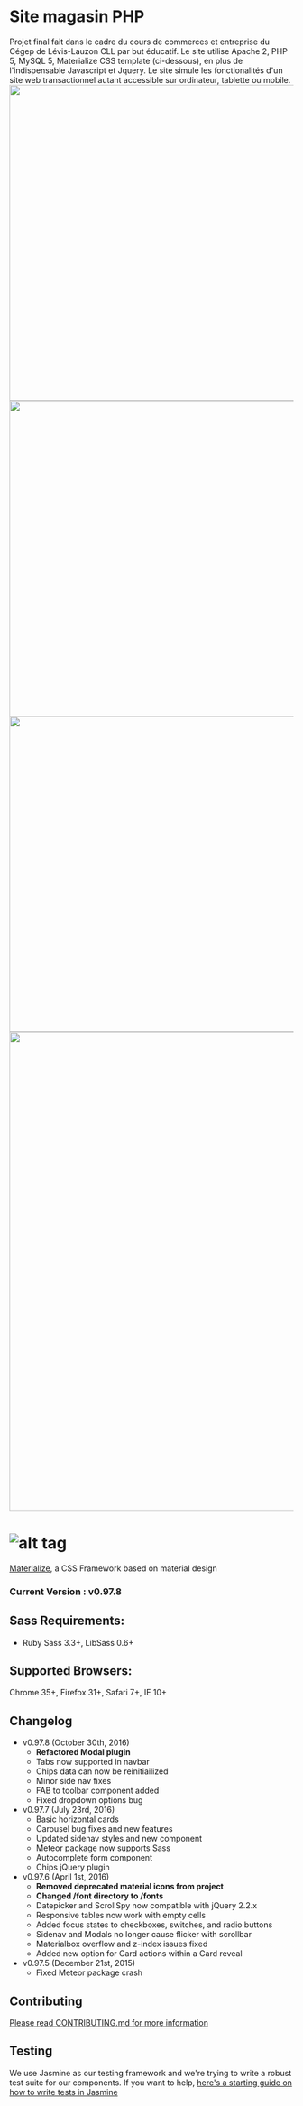 # Site magasin PHP
Projet final fait dans le cadre du cours de commerces et entreprise du Cégep de Lévis-Lauzon CLL par but éducatif. Le site utilise Apache 2, PHP 5, MySQL 5, Materialize CSS template (ci-dessous), en plus de l'indispensable Javascript et Jquery. Le site simule les fonctionalités d'un site web transactionnel autant accessible sur ordinateur, tablette ou mobile.
<img src="https://cloud.githubusercontent.com/assets/23088305/23930879/7724aae0-0905-11e7-8e8c-57e12b74f0a3.png" height="560px"/>
<img src="https://cloud.githubusercontent.com/assets/23088305/23930910/a5cbb44c-0905-11e7-9836-c6b9d0f163b6.png" height="560px"/>
<img src="https://cloud.githubusercontent.com/assets/23088305/23931139/f6c40bd2-0906-11e7-9e37-4d0e5efbeabd.png" height="560px"/>
<img src="https://cloud.githubusercontent.com/assets/23088305/23960826/6765ecd4-097f-11e7-87da-b6531f4f4dc8.png" width="850px"/>

![alt tag](https://raw.github.com/dogfalo/materialize/master/images/materialize.gif)
===========

[Materialize](http://materializecss.com/), a CSS Framework based on material design

### Current Version : v0.97.8

## Sass Requirements:
- Ruby Sass 3.3+, LibSass 0.6+

## Supported Browsers:
Chrome 35+, Firefox 31+, Safari 7+, IE 10+

## Changelog
- v0.97.8 (October 30th, 2016)
  - **Refactored Modal plugin**
  - Tabs now supported in navbar
  - Chips data can now be reinitiailized
  - Minor side nav fixes
  - FAB to toolbar component added
  - Fixed dropdown options bug
- v0.97.7 (July 23rd, 2016)
  - Basic horizontal cards
  - Carousel bug fixes and new features
  - Updated sidenav styles and new component
  - Meteor package now supports Sass
  - Autocomplete form component
  - Chips jQuery plugin
- v0.97.6 (April 1st, 2016)
  - **Removed deprecated material icons from project**
  - **Changed /font directory to /fonts**
  - Datepicker and ScrollSpy now compatible with jQuery 2.2.x
  - Responsive tables now work with empty cells
  - Added focus states to checkboxes, switches, and radio buttons
  - Sidenav and Modals no longer cause flicker with scrollbar
  - Materialbox overflow and z-index issues fixed
  - Added new option for Card actions within a Card reveal
- v0.97.5 (December 21st, 2015)
  - Fixed Meteor package crash



## Contributing
[Please read CONTRIBUTING.md for more information](CONTRIBUTING.md)

## Testing
We use Jasmine as our testing framework and we're trying to write a robust test suite for our components. If you want to help, [here's a starting guide on how to write tests in Jasmine](https://docs.google.com/document/d/1dVM6qGt_b_y9RRhr9X7oZfFydaJIEqB9CT7yekv-4XE/edit?usp=sharing)

